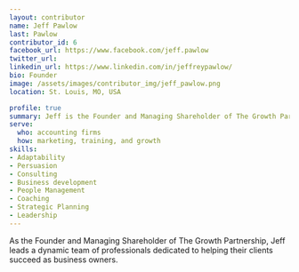 ```yaml
---
layout: contributor
name: Jeff Pawlow
last: Pawlow
contributor_id: 6
facebook_url: https://www.facebook.com/jeff.pawlow
twitter_url: 
linkedin_url: https://www.linkedin.com/in/jeffreypawlow/
bio: Founder
image: /assets/images/contributor_img/jeff_pawlow.png
location: St. Louis, MO, USA

profile: true
summary: Jeff is the Founder and Managing Shareholder of The Growth Partnership.
serve:
  who: accounting firms
  how: marketing, training, and growth
skills:
- Adaptability
- Persuasion
- Consulting
- Business development
- People Management
- Coaching
- Strategic Planning
- Leadership 
---
```


As the Founder and Managing Shareholder of The Growth Partnership, Jeff leads a dynamic team of professionals dedicated to helping their clients succeed as business owners.